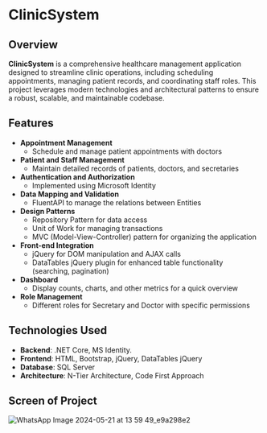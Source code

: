 # ClinicSystem

## Overview
**ClinicSystem** is a comprehensive healthcare management application designed to streamline clinic operations, including scheduling appointments, managing patient records, and coordinating staff roles. This project leverages modern technologies and architectural patterns to ensure a robust, scalable, and maintainable codebase.

## Features
- **Appointment Management**
  - Schedule and manage patient appointments with doctors
- **Patient and Staff Management**
  - Maintain detailed records of patients, doctors, and secretaries
- **Authentication and Authorization**
  - Implemented using Microsoft Identity
- **Data Mapping and Validation**
  - FluentAPI to manage the relations between Entities
- **Design Patterns**
  - Repository Pattern for data access
  - Unit of Work for managing transactions
  - MVC (Model-View-Controller) pattern for organizing the application
- **Front-end Integration**
  - jQuery for DOM manipulation and AJAX calls
  - DataTables jQuery plugin for enhanced table functionality (searching, pagination)
- **Dashboard**
  - Display counts, charts, and other metrics for a quick overview
- **Role Management**
  - Different roles for Secretary and Doctor with specific permissions

## Technologies Used
- **Backend**: .NET Core, MS Identity.
- **Frontend**: HTML, Bootstrap, jQuery, DataTables jQuery
- **Database**: SQL Server
- **Architecture**: N-Tier Architecture, Code First Approach

## Screen of Project

![WhatsApp Image 2024-05-21 at 13 59 49_e9a298e2](https://github.com/Islam-Ismail-Aly/ClinicSystem/assets/23121933/ff0fe78f-7f1d-446f-8d0f-31fa7ed0aa2e)
